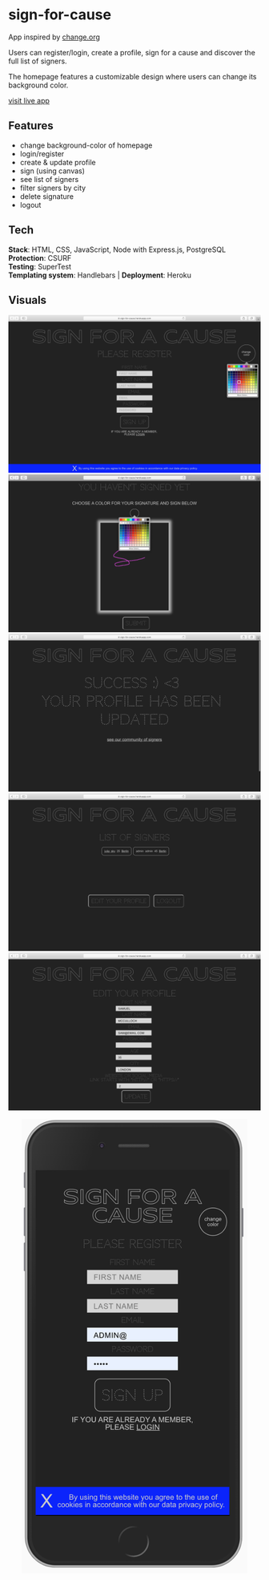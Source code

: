 # sign-for-cause

App inspired by [change.org](https://www.change.org)<br />

Users can register/login, create a profile, sign for a cause and discover the full list
of signers. <br />

The homepage features a customizable design where users can change its background color.

[visit live app](https://sign-for-cause.herokuapp.com/)

## Features

-   change background-color of homepage
-   login/register
-   create & update profile
-   sign (using canvas)
-   see list of signers
-   filter signers by city
-   delete signature
-   logout

## Tech

**Stack**: HTML, CSS, JavaScript, Node with Express.js, PostgreSQL <br />
**Protection**: CSURF <br />
**Testing**: SuperTest <br />
**Templating system**: Handlebars | **Deployment**: Heroku

## Visuals

![screenshot](readMe/screenshot_1.png)
![screenshot](readMe/screenshot_2.png)
![screenshot](readMe/screenshot_3.png)
![screenshot](readMe/screenshot_4.png)
![screenshot](readMe/screenshot_5.png)

<p align="center">
<img src="readMe/mobile.png" width="450" height="906">
</p>
